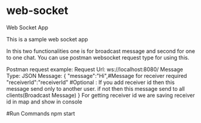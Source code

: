 # web-socket
Web Socket App


This is a sample web socket app

In this two functionalities one is for broadcast message and second for one to one chat. You can use postman websocket request type for using this. 

Postman request example:
Request Url: ws://localhost:8080/
Message Type: JSON
Message: {
  "message":"Hi",#Message for receiver required
  "receiverId":"receiverId" #Optional : If you add receiver id then this message send only to another user. if not then this message send to                             all clients(Broadcast Message)
}
For getting receiver id we are saving receiver id in map and show in console

#Run Commands
npm start

